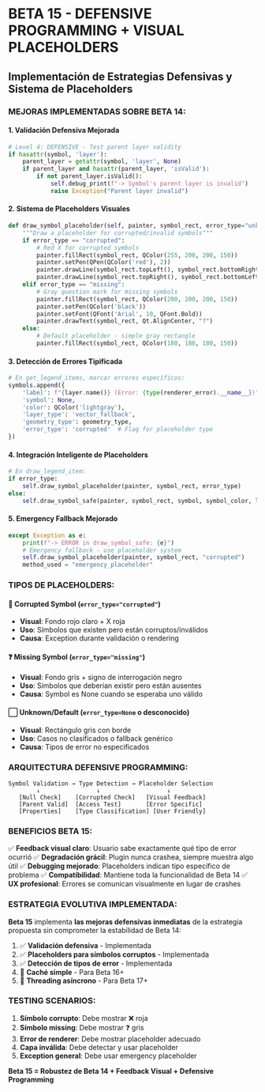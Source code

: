 # BETA 15 - DEFENSIVE PROGRAMMING + VISUAL PLACEHOLDERS

## Implementación de Estrategias Defensivas y Sistema de Placeholders

### MEJORAS IMPLEMENTADAS SOBRE BETA 14:

#### 1. **Validación Defensiva Mejorada**
```python
# Level 4: DEFENSIVE - Test parent layer validity
if hasattr(symbol, 'layer'):
    parent_layer = getattr(symbol, 'layer', None)
    if parent_layer and hasattr(parent_layer, 'isValid'):
        if not parent_layer.isValid():
            self.debug_print(f"-> Symbol's parent layer is invalid")
            raise Exception("Parent layer invalid")
```

#### 2. **Sistema de Placeholders Visuales**
```python
def draw_symbol_placeholder(self, painter, symbol_rect, error_type="unknown"):
    """Draw a placeholder for corrupted/invalid symbols"""
    if error_type == "corrupted":
        # Red X for corrupted symbols
        painter.fillRect(symbol_rect, QColor(255, 200, 200, 150))
        painter.setPen(QPen(QColor('red'), 2))
        painter.drawLine(symbol_rect.topLeft(), symbol_rect.bottomRight())
        painter.drawLine(symbol_rect.topRight(), symbol_rect.bottomLeft())
    elif error_type == "missing":
        # Gray question mark for missing symbols
        painter.fillRect(symbol_rect, QColor(200, 200, 200, 150))
        painter.setPen(QColor('black'))
        painter.setFont(QFont('Arial', 10, QFont.Bold))
        painter.drawText(symbol_rect, Qt.AlignCenter, "?")
    else:
        # Default placeholder - simple gray rectangle
        painter.fillRect(symbol_rect, QColor(180, 180, 180, 150))
```

#### 3. **Detección de Errores Tipificada**
```python
# En get_legend_items, marcar errores específicos:
symbols.append({
    'label': f"{layer.name()} (Error: {type(renderer_error).__name__})",
    'symbol': None,
    'color': QColor('lightgray'),
    'layer_type': 'vector_fallback',
    'geometry_type': geometry_type,
    'error_type': 'corrupted'  # Flag for placeholder type
})
```

#### 4. **Integración Inteligente de Placeholders**
```python
# En draw_legend_item:
if error_type:
    self.draw_symbol_placeholder(painter, symbol_rect, error_type)
else:
    self.draw_symbol_safe(painter, symbol_rect, symbol, symbol_color, layer_type, geometry_type)
```

#### 5. **Emergency Fallback Mejorado**
```python
except Exception as e:
    print(f"-> ERROR in draw_symbol_safe: {e}")
    # Emergency fallback - use placeholder system
    self.draw_symbol_placeholder(painter, symbol_rect, "corrupted")
    method_used = "emergency_placeholder"
```

### TIPOS DE PLACEHOLDERS:

#### 🔴 **Corrupted Symbol** (`error_type="corrupted"`)
- **Visual**: Fondo rojo claro + X roja
- **Uso**: Símbolos que existen pero están corruptos/inválidos
- **Causa**: Exception durante validación o rendering

#### ❓ **Missing Symbol** (`error_type="missing"`)
- **Visual**: Fondo gris + signo de interrogación negro
- **Uso**: Símbolos que deberían existir pero están ausentes
- **Causa**: Symbol es None cuando se esperaba uno válido

#### ⬜ **Unknown/Default** (`error_type=None` o desconocido)
- **Visual**: Rectángulo gris con borde
- **Uso**: Casos no clasificados o fallback genérico
- **Causa**: Tipos de error no especificados

### ARQUITECTURA DEFENSIVE PROGRAMMING:

```
Symbol Validation → Type Detection → Placeholder Selection
        ↓                ↓                   ↓
   [Null Check]    [Corrupted Check]   [Visual Feedback]
   [Parent Valid]  [Access Test]       [Error Specific]
   [Properties]    [Type Classification] [User Friendly]
```

### BENEFICIOS BETA 15:

✅ **Feedback visual claro**: Usuario sabe exactamente qué tipo de error ocurrió
✅ **Degradación grácil**: Plugin nunca crashea, siempre muestra algo útil
✅ **Debugging mejorado**: Placeholders indican tipo específico de problema
✅ **Compatibilidad**: Mantiene toda la funcionalidad de Beta 14
✅ **UX profesional**: Errores se comunican visualmente en lugar de crashes

### ESTRATEGIA EVOLUTIVA IMPLEMENTADA:

**Beta 15** implementa **las mejoras defensivas inmediatas** de la estrategia propuesta sin comprometer la estabilidad de Beta 14:

1. ✅ **Validación defensiva** - Implementada
2. ✅ **Placeholders para símbolos corruptos** - Implementada  
3. ✅ **Detección de tipos de error** - Implementada
4. 🔄 **Caché simple** - Para Beta 16+
5. 🔄 **Threading asíncrono** - Para Beta 17+

### TESTING SCENARIOS:

1. **Símbolo corrupto**: Debe mostrar ❌ roja
2. **Símbolo missing**: Debe mostrar ❓ gris
3. **Error de renderer**: Debe mostrar placeholder adecuado
4. **Capa inválida**: Debe detectar y usar placeholder
5. **Exception general**: Debe usar emergency placeholder

**Beta 15 = Robustez de Beta 14 + Feedback Visual + Defensive Programming**
